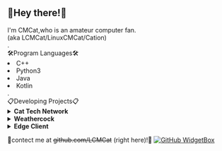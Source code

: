 ## 👋Hey there!👋

<div>I'm CMCat,who is an amateur computer fan.</div>
<div font-size="12px">(aka LCMCat/LinuxCMCat/Cation)</div>
<div>.</div>
🛠Program Languages🛠
<li>C++</li>
<li>Python3</li>
<li>Java</li>
<li>Kotlin</li>
<div>.</div>
📋Developing Projects📋
<details>
<summary><b>Cat Tech Network</b></summary>
<ul>
 <li>A private minecraft server</li>
</ul>
</details>
<details>
<summary><b>Weathercock</b></summary>
<ul>
 <li>(Time manager helper)</li>
</ul>
</details>
<details>
<summary><b>Edge Client</b></summary>
<ul>
 <li>(Minecraft next-gen PVP Client)</li>
</ul>
</details>

💬contect me at ~~github.com/LCMCat~~ (right here)!💬
[![GitHub WidgetBox](https://github-widgetbox.vercel.app/api/profile?username=LCMCat&data=followers,repositories,stars)](https://github.com/Jurredr/github-widgetbox)
